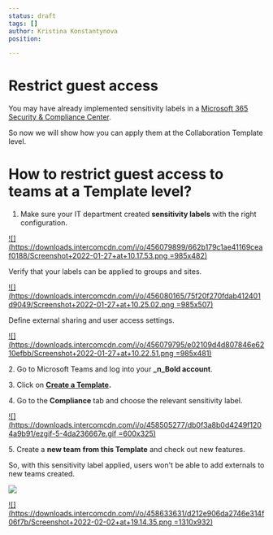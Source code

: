 ```yaml
---
status: draft
tags: []
author: Kristina Konstantynova
position: 

---
```

# **Restrict guest access**

You may have already implemented sensitivity labels in a [Microsoft 365 Security & Compliance Center](https://protection.office.com/homepage).

So now we will show how you can apply them at the Collaboration Template level.

# How to restrict guest access to teams at a Template level?

1. Make sure your IT department created **sensitivity labels** with the right configuration.

[![](https://downloads.intercomcdn.com/i/o/456079899/662b179c1ae41169ceaf0188/Screenshot+2022-01-27+at+10.17.53.png =985x482)](https://downloads.intercomcdn.com/i/o/456079899/662b179c1ae41169ceaf0188/Screenshot+2022-01-27+at+10.17.53.png)

Verify that your labels can be applied to groups and sites.

[![](https://downloads.intercomcdn.com/i/o/456080165/75f20f270fdab412401d9049/Screenshot+2022-01-27+at+10.25.02.png =985x507)](https://downloads.intercomcdn.com/i/o/456080165/75f20f270fdab412401d9049/Screenshot+2022-01-27+at+10.25.02.png)

Define external sharing and user access settings.

[![](https://downloads.intercomcdn.com/i/o/456079795/e02109d4d807846e6210efbb/Screenshot+2022-01-27+at+10.22.51.png =985x481)](https://downloads.intercomcdn.com/i/o/456079795/e02109d4d807846e6210efbb/Screenshot+2022-01-27+at+10.22.51.png)

2\. Go to Microsoft Teams and log into your **_n_Bold account**.

3\. Click on [**Create a Template**](https://help.salestim.com/en/articles/3387488-create-a-new-microsoft-teams-template)**.**

4\. Go to the **Compliance** tab and choose the relevant sensitivity label.

[![](https://downloads.intercomcdn.com/i/o/458505277/db0f3a8b0d4249f1204a9b91/ezgif-5-4da236667e.gif =600x325)](https://downloads.intercomcdn.com/i/o/458505277/db0f3a8b0d4249f1204a9b91/ezgif-5-4da236667e.gif)

5\. Create a **new team** **from this Template** and check out new features.

So, with this sensitivity label applied, users won't be able to add externals to new teams created.

![](/media/guests.png)

[![](https://downloads.intercomcdn.com/i/o/458633631/d212e906da2746e314f06f7b/Screenshot+2022-02-02+at+19.14.35.png =1310x932)](https://downloads.intercomcdn.com/i/o/458633631/d212e906da2746e314f06f7b/Screenshot+2022-02-02+at+19.14.35.png)